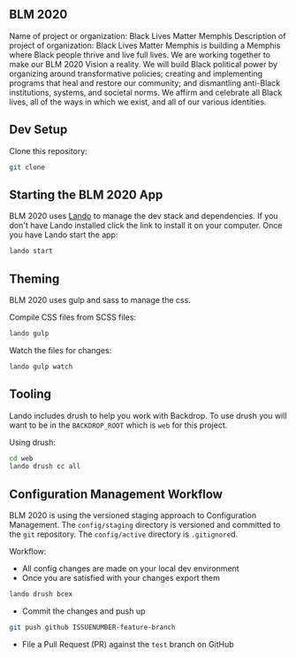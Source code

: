 BLM 2020
--------
Name of project or organization: Black Lives Matter Memphis
Description of project of organization: Black Lives Matter Memphis is
building a Memphis where Black people thrive and live full lives. We are
working together to make our BLM 2020 Vision a reality. We will build Black
political power by organizing around transformative policies; creating and
implementing programs that heal and restore our community; and dismantling
anti-Black institutions, systems, and societal norms. We affirm and celebrate
all Black lives, all of the ways in which we exist, and all of our various
identities.

Dev Setup
---------

Clone this repository:

```bash
git clone
```

Starting the BLM 2020 App
-------------------------

BLM 2020 uses [Lando](https://docs.devwithlando.io) to manage the dev stack and dependencies. If you don't have Lando installed click the link to install it on your computer. Once you have Lando start the app:

```bash
lando start
```

Theming
-------

BLM 2020 uses gulp and sass to manage the css.

Compile CSS files from SCSS files:

```bash
lando gulp
```

Watch the files for changes:

```bash
lando gulp watch
```

Tooling
-------

Lando includes drush to help you work with Backdrop. To use drush you will want to be in the `BACKDROP_ROOT` which is `web` for this project.

Using drush:

```bash
cd web
lando drush cc all
```

Configuration Management Workflow
---------------------------------

BLM 2020 is using the versioned staging approach to Configuration Management. The `config/staging` directory is versioned and committed to the `git` repository. The `config/active` directory is `.gitignore`d.

Workflow:
* All config changes are made on your local dev environment
* Once you are satisfied with your changes export them

```bash
lando drush bcex
```

* Commit the changes and push up

```bash
git push github ISSUENUMBER-feature-branch
```

* File a Pull Request (PR) against the `test` branch on GitHub
